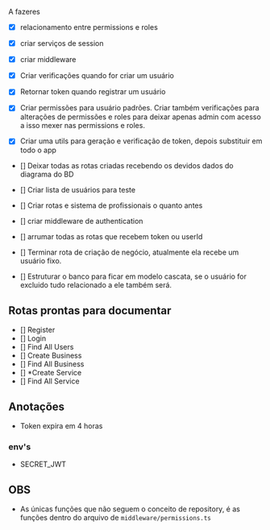 A fazeres
- [x] relacionamento entre permissions e roles
- [x] criar serviços de session
- [x] criar middleware

- [x] Criar verificações quando for criar um usuário
- [x] Retornar token quando registrar um usuário

- [x] Criar permissões para usuário padrões. Criar também verificações para alterações de permissões e roles para deixar apenas admin com acesso a isso mexer nas permissions e roles.

- [x] Criar uma utils para geração e verificação de token, depois substituir em todo o app

- [] Deixar todas as rotas criadas recebendo os devidos dados do diagrama do BD
- [] Criar lista de usuários para teste
- [] Criar rotas e sistema de profissionais o quanto antes

- [] criar middleware de authentication
- [] arrumar todas as rotas que recebem token ou userId
- [] Terminar rota de criação de negócio, atualmente ela recebe um usuário fixo.

- [] Estruturar o banco para ficar em modelo cascata, se o usuário for excluido tudo relacionado a ele também será.

## Rotas prontas para documentar
- [] Register
- [] Login
- [] Find All Users
- [] Create Business
- [] Find All Business
- [] *Create Service
- [] Find All Service

## Anotações
- Token expira em 4 horas

### env's
- SECRET_JWT

## OBS
- As únicas funções que não seguem o conceito de repository, é as funções dentro do arquivo de `middleware/permissions.ts`